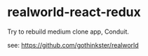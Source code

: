 # realworld-react-redux

Try to rebuild medium clone app, Conduit.

see: https://github.com/gothinkster/realworld
